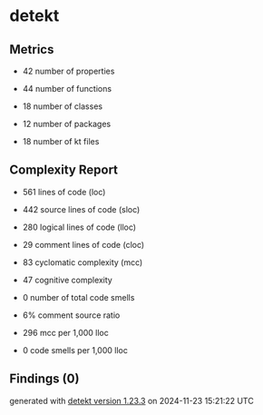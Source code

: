 # detekt

## Metrics

* 42 number of properties

* 44 number of functions

* 18 number of classes

* 12 number of packages

* 18 number of kt files

## Complexity Report

* 561 lines of code (loc)

* 442 source lines of code (sloc)

* 280 logical lines of code (lloc)

* 29 comment lines of code (cloc)

* 83 cyclomatic complexity (mcc)

* 47 cognitive complexity

* 0 number of total code smells

* 6% comment source ratio

* 296 mcc per 1,000 lloc

* 0 code smells per 1,000 lloc

## Findings (0)

generated with [detekt version 1.23.3](https://detekt.dev/) on 2024-11-23 15:21:22 UTC
